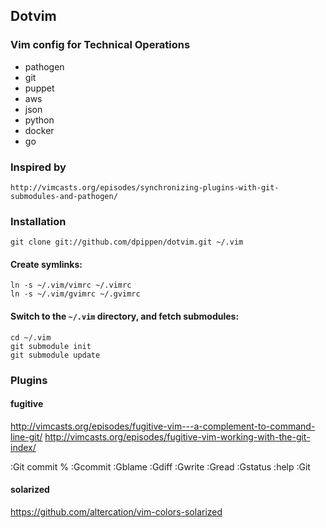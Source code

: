## Dotvim

### Vim config for Technical Operations

* pathogen
* git
* puppet
* aws
* json
* python
* docker
* go

### Inspired by

    http://vimcasts.org/episodes/synchronizing-plugins-with-git-submodules-and-pathogen/

### Installation

    git clone git://github.com/dpippen/dotvim.git ~/.vim

#### Create symlinks:

    ln -s ~/.vim/vimrc ~/.vimrc
    ln -s ~/.vim/gvimrc ~/.gvimrc

#### Switch to the `~/.vim` directory, and fetch submodules:

    cd ~/.vim
    git submodule init
    git submodule update

### Plugins
#### fugitive

  http://vimcasts.org/episodes/fugitive-vim---a-complement-to-command-line-git/
  http://vimcasts.org/episodes/fugitive-vim-working-with-the-git-index/

  :Git commit % 
  :Gcommit
  :Gblame
  :Gdiff
  :Gwrite
  :Gread
  :Gstatus
  :help :Git

#### solarized

  https://github.com/altercation/vim-colors-solarized
